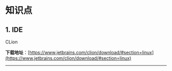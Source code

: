 # 知识点

## 1. IDE

CLion

**下载地址**：[https://www.jetbrains.com/clion/download/#section=linux](https://www.jetbrains.com/clion/download/#section=linux)

---